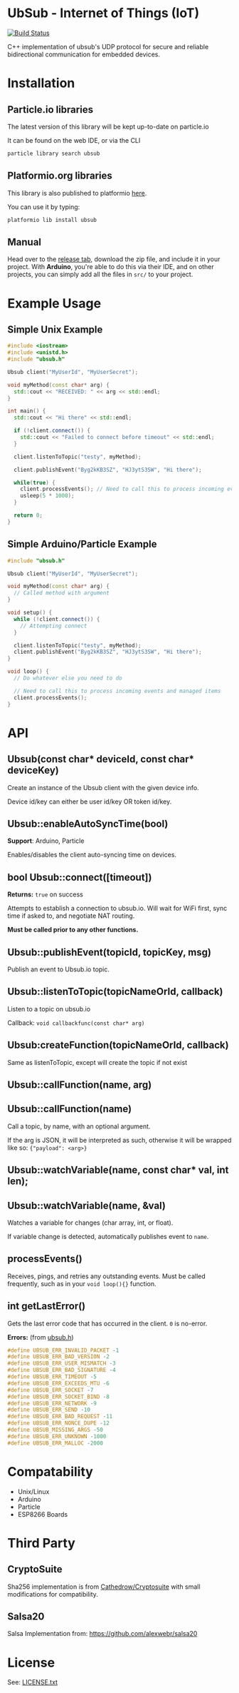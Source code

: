 # UbSub - Internet of Things (IoT)

[![Build Status](https://travis-ci.org/ubsub/ubsub-iot.svg?branch=master)](https://travis-ci.org/ubsub/ubsub-iot)

C++ implementation of ubsub's UDP protocol for secure and reliable bidirectional communication for embedded devices.

# Installation

## Particle.io libraries

The latest version of this library will be kept up-to-date on particle.io

It can be found on the web IDE, or via the CLI

```sh
particle library search ubsub
```

## Platformio.org libraries

This library is also published to platformio [here](http://platformio.org/lib/show/2118/Ubsub).

You can use it by typing:

```sh
platformio lib install ubsub
```

## Manual

Head over to the [release tab](https://github.com/ubsub/ubsub-iot/releases), download the zip
file, and include it in your project.  With **Arduino**, you're able to do this via their IDE,
and on other projects, you can simply add all the files in `src/` to your project.

# Example Usage

## Simple Unix Example

```cpp
#include <iostream>
#include <unistd.h>
#include "ubsub.h"

Ubsub client("MyUserId", "MyUserSecret");

void myMethod(const char* arg) {
  std::cout << "RECEIVED: " << arg << std::endl;
}

int main() {
  std::cout << "Hi there" << std::endl;

  if (!client.connect()) {
    std::cout << "Failed to connect before timeout" << std::endl;
  }

  client.listenToTopic("testy", myMethod);

  client.publishEvent("Byg2kKB3SZ", "HJ3ytS3SW", "Hi there");

  while(true) {
    client.processEvents(); // Need to call this to process incoming events and managed items
    usleep(5 * 1000);
  }

  return 0;
}

```

## Simple Arduino/Particle Example
```cpp
#include "ubsub.h"

Ubsub client("MyUserId", "MyUserSecret");

void myMethod(const char* arg) {
  // Called method with argument
}

void setup() {
  while (!client.connect()) {
    // Attempting connect
  }

  client.listenToTopic("testy", myMethod);
  client.publishEvent("Byg2kKB3SZ", "HJ3ytS3SW", "Hi there");
}

void loop() {
  // Do whatever else you need to do

  // Need to call this to process incoming events and managed items
  client.processEvents();
}
```

# API

## Ubsub(const char* deviceId, const char* deviceKey)

Create an instance of the Ubsub client with the given device info.

Device id/key can either be user id/key OR token id/key.

## Ubsub::enableAutoSyncTime(bool)

**Support**: Arduino, Particle

Enables/disables the client auto-syncing time on devices.

## bool Ubsub::connect([timeout])

**Returns:** `true` on success

Attempts to establish a connection to ubsub.io.  Will wait for WiFi first,
sync time if asked to, and negotiate NAT routing.

**Must be called prior to any other functions.**

## Ubsub::publishEvent(topicId, topicKey, msg)

Publish an event to Ubsub.io topic.

## Ubsub::listenToTopic(topicNameOrId, callback)

Listen to a topic on ubsub.io

Callback: `void callbackfunc(const char* arg)`

## Ubsub:createFunction(topicNameOrId, callback)

Same as listenToTopic, except will create the topic if not exist

## Ubsub::callFunction(name, arg)
## Ubsub::callFunction(name)

Call a topic, by name, with an optional argument.

If the arg is JSON, it will be interpreted as such, otherwise
it will be wrapped like so: `{"payload": <arg>}`

## Ubsub::watchVariable(name, const char* val, int len);
## Ubsub::watchVariable(name, &val)

Watches a variable for changes (char array, int, or float).

If variable change is detected, automatically publishes event to `name`.

## processEvents()

Receives, pings, and retries any outstanding events.  Must be called frequently, such as in your `void loop(){}` function.

## int getLastError()

Gets the last error code that has occurred in the client. `0` is no-error.

**Errors:** (from [ubsub.h](src/ubsub.h))

```c
#define UBSUB_ERR_INVALID_PACKET -1
#define UBSUB_ERR_BAD_VERSION -2
#define UBSUB_ERR_USER_MISMATCH -3
#define UBSUB_ERR_BAD_SIGNATURE -4
#define UBSUB_ERR_TIMEOUT -5
#define UBSUB_ERR_EXCEEDS_MTU -6
#define UBSUB_ERR_SOCKET -7
#define UBSUB_ERR_SOCKET_BIND -8
#define UBSUB_ERR_NETWORK -9
#define UBSUB_ERR_SEND -10
#define UBSUB_ERR_BAD_REQUEST -11
#define UBSUB_ERR_NONCE_DUPE -12
#define UBSUB_MISSING_ARGS -50
#define UBSUB_ERR_UNKNOWN -1000
#define UBSUB_ERR_MALLOC -2000
```

# Compatability

 * Unix/Linux
 * Arduino
 * Particle
 * ESP8266 Boards

# Third Party

## CryptoSuite

Sha256 implementation is from [Cathedrow/Cryptosuite](https://github.com/Cathedrow/Cryptosuite) with small modifications
for compatibility.

## Salsa20

Salsa Implementation from: https://github.com/alexwebr/salsa20

# License

See: [LICENSE.txt](LICENSE.txt)
